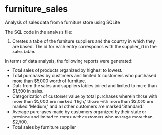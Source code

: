# furniture_sales
Analysis of sales data from a furniture store using SQLite

The SQL code in the analysis file:
1. Creates a table of the furniture suppliers and the country in which they are based. The id for each entry corresponds with the supplier_id in the sales table.

In terms of data analysis, the following reports were generated:
- Total sales of products organized by highest to lowest.
- Total purchases by customers and limited to customers who purchased more than $5,000 worth of furniture.
- Data from the sales and suppliers tables joined and limited to more than $1,500 in sales.
- Categorization of customer value by total purchases wherein those with more than $5,000 are marked 'High,' those with more than $2,000 are marked 'Medium,' and all other customers are marked 'Standard.'
- Average purchases made by customers organized by their state or province and limited to states with customers who average more than $2,500.
- Total sales by furniture supplier
